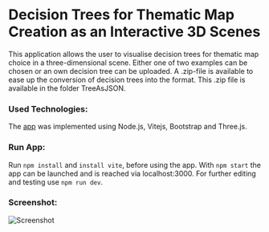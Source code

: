 # Decision Trees for Thematic Map Creation as an Interactive 3D Scenes

This application allows the user to visualise decision trees for thematic map choice in a three-dimensional scene.
Either one of two examples can be chosen or an own decision tree can be uploaded. A .zip-file is available to ease up the conversion of decision trees into the format. This .zip file is available in the folder TreeAsJSON.

### Used Technologies:
The [app](https://igftmc.herokuapp.com/) was implemented using Node.js, Vitejs, Bootstrap and Three.js. 

### Run App:
Run `npm install` and `install vite`, before using the app. With `npm start` the app can be launched and is reached via localhost:3000. For further editing and testing use `npm run dev`.

### Screenshot:
![Screenshot](https://user-images.githubusercontent.com/23523075/177552415-b339816f-43c6-461d-8112-80c005e354a8.PNG)
